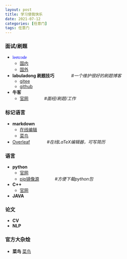 ```yaml
---
layout: post
title: 学习使我快乐
date: 2021-07-12
categories: [任意门]
tags: 任意门
---
```



### 面试/刷题

- <font face="黑体" color=Blue> leetcode </font>
  - [国内](https://leetcode-cn.com/)
  - [国外](https://leetcode.com/)
- **labuladong 刷题技巧**  &nbsp;&nbsp;&nbsp;&nbsp;&nbsp;&nbsp;&nbsp;&nbsp;&nbsp;&nbsp;&nbsp;&nbsp; _#一个维护很好的刷题博客_
  - [gitee](https://labuladong.gitee.io/algo/)
  - [github](https://labuladong.github.io/algo/)
- **牛客**
  - [官网](https://www.nowcoder.com/) &nbsp;&nbsp;&nbsp;&nbsp;&nbsp;&nbsp;&nbsp;&nbsp;&nbsp;&nbsp;&nbsp;&nbsp;_#面经/刷题/工作_

### 标记语言
  - **markdown**
    - [在线编辑](https://tool.lu/markdown)
    - [菜鸟](https://www.runoob.com/markdown/md-tutorial.html)
  - [Overleaf](https://www.overleaf.com/)  &nbsp;&nbsp;&nbsp;&nbsp;&nbsp;&nbsp;&nbsp;&nbsp;&nbsp;&nbsp;&nbsp;&nbsp; _#在线LaTeX编辑器，可写简历_

### 语言
  - **python**
    - [官网](https://www.python.org/)
    - [pip镜像源](https://www.runoob.com/w3cnote/pip-cn-mirror.html)  &nbsp;&nbsp;&nbsp;&nbsp;&nbsp;&nbsp;&nbsp;&nbsp;&nbsp;&nbsp;&nbsp;&nbsp;_#方便下载python包_
  - **C++**
    - [官网]()
  - **JAVA**


### 论文
  - **CV**
  - **NLP**

### 官方大杂烩
  - **菜鸟** [菜鸟](https://www.runoob.com/)
